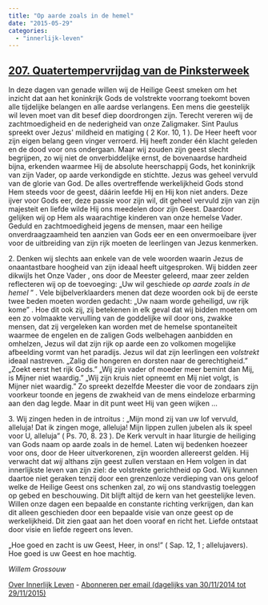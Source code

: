 ```yaml
---
title: "Op aarde zoals in de hemel"
date: "2015-05-29"
categories: 
  - "innerlijk-leven"
---
```


## [207\. Quatertempervrijdag van de Pinksterweek](http://ift.tt/1JXY9mM)

In deze dagen van genade willen wij de Heilige Geest smeken om het inzicht dat aan het koninkrijk Gods de volstrekte voorrang toekomt boven alle tijdelijke belangen en alle aardse verlangens. Een mens die geestelijk wil leven moet van dit besef diep doordrongen zijn. Terecht vereren wij de zachtmoedigheid en de nederigheid van onze Zaligmaker. Sint Paulus spreekt over Jezus' mildheid en matiging ( 2 Kor. 10, 1 ). De Heer heeft voor zijn eigen belang geen vinger verroerd. Hij heeft zonder één klacht geleden en de dood voor ons ondergaan. Maar wij zouden zijn geest slecht begrijpen, zo wij niet de onverbiddelijke ernst, de bovenaardse hardheid bijna, erkenden waarmee Hij de absolute heerschappij Gods, het koninkrijk van zijn Vader, op aarde verkondigde en stichtte. Jezus was geheel vervuld van de glorie van God. De alles overtreffende werkelijkheid Gods stond Hem steeds voor de geest, dáárin leefde Hij en Hij kon niet anders. Deze ijver voor Gods eer, deze passie voor zijn wil, dit geheel vervuld zijn van zijn majesteit en liefde wilde Hij ons meedelen door zijn Geest. Daardoor gelijken wij op Hem als waarachtige kinderen van onze hemelse Vader. Geduld en zachtmoedigheid jegens de mensen, maar een heilige onverdraagzaamheid ten aanzien van Gods eer en een onvermoeibare ijver voor de uitbreiding van zijn rijk moeten de leerlingen van Jezus kenmerken.

2\. Denken wij slechts aan enkele van de vele woorden waarin Jezus de onaantastbare hoogheid van zijn ideaal heeft uitgesproken. Wij bidden zeer dikwijls het Onze Vader , ons door de Meester geleerd, maar zeer zelden reflecteren wij op de toevoeging: „Uw wil geschiede _op aarde zoals in de hemel_ ” . Vele bijbelverklaarders menen dat deze woorden ook bij de eerste twee beden moeten worden gedacht: „Uw naam worde geheiligd, uw rijk kome” . Hoe dit ook zij, zij betekenen in elk geval dat wij bidden moeten om een zo volmaakte vervulling van de goddelijke wil door ons, zwakke mensen, dat zij vergeleken kan worden met de hemelse spontaneïteit waarmee de engelen en de zaligen Gods welbehagen aanbidden en omhelzen, Jezus wil dat zijn rijk op aarde een zo volkomen mogelijke afbeelding vormt van het paradijs. Jezus wil dat zijn leerlingen een _volstrekt_ ideaal nastreven. „Zalig die hongeren en dorsten naar de gerechtigheid.” „Zoekt eerst het rijk Gods.” „Wij zijn vader of moeder meer bemint dan Mij, is Mijner niet waardig.” „Wij zijn kruis niet opneemt en Mij niet volgt, is Mijner niet waardig.” Zo spreekt dezelfde Meester die voor de zondaars zijn voorkeur toonde en jegens de zwakheid van de mens eindeloze erbarming aan den dag legde. Maar in dit punt weet Hij van geen wijken …

3\. Wij zingen heden in de introitus : „Mijn mond zij van uw lof vervuld, alleluja! Dat ik zingen moge, alleluja! Mijn lippen zullen jubelen als ik speel voor U, alleluja” ( Ps. 70, 8. 23 ). De Kerk vervult in haar liturgie de heiliging van Gods naam op aarde zoals in de hemel. Laten wij bedenken hoezeer voor ons, door de Heer uitverkorenen, zijn woorden allereerst gelden. Hij verwacht dat _wij_ althans zijn geest zullen verstaan en Hem volgen in dat innerlijkste leven van zijn ziel: de volstrekte gerichtheid op God. Wij kunnen daartoe niet geraken tenzij door een grenzenloze verdieping van ons geloof welke de Heilige Geest ons schenken zal, zo wij ons standvastig toeleggen op gebed en beschouwing. Dit blijft altijd de kern van het geestelijke leven. Willen onze dagen een bepaalde en constante richting verkrijgen, dan kan dit alleen geschieden door een bepaalde visie van onze geest op de werkelijkheid. Dit zien gaat aan het doen vooraf en richt het. Liefde ontstaat door visie en liefde regeert ons leven.

„Hoe goed en zacht is uw Geest, Heer, in ons!” ( Sap. 12, 1 ; allelujavers). Hoe goed is uw Geest en hoe machtig.

_Willem Grossouw_

[Over Innerlijk Leven](http://ift.tt/1y6X5mY) - [Abonneren per email (dagelijks van 30/11/2014 tot 29/11/2015)](http://eepurl.com/9P3DT)
